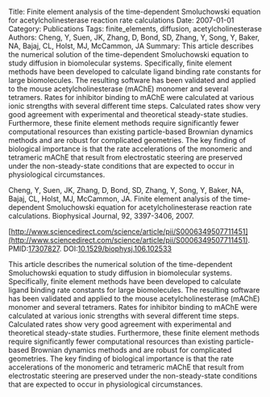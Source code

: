 Title: Finite element analysis of the time-dependent Smoluchowski equation for acetylcholinesterase reaction rate calculations
Date: 2007-01-01
Category: Publications
Tags: finite_elements, diffusion, acetylcholinesterase
Authors: Cheng, Y, Suen, JK, Zhang, D, Bond, SD, Zhang, Y, Song, Y, Baker, NA, Bajaj, CL, Holst, MJ, McCammon, JA
Summary: This article describes the numerical solution of the time-dependent Smoluchowski equation to study diffusion in biomolecular systems. Specifically, finite element methods have been developed to calculate ligand binding rate constants for large biomolecules. The resulting software has been validated and applied to the mouse acetylcholinesterase (mAChE) monomer and several tetramers. Rates for inhibitor binding to mAChE were calculated at various ionic strengths with several different time steps. Calculated rates show very good agreement with experimental and theoretical steady-state studies. Furthermore, these finite element methods require significantly fewer computational resources than existing particle-based Brownian dynamics methods and are robust for complicated geometries. The key finding of biological importance is that the rate accelerations of the monomeric and tetrameric mAChE that result from electrostatic steering are preserved under the non-steady-state conditions that are expected to occur in physiological circumstances.

Cheng, Y, Suen, JK, Zhang, D, Bond, SD, Zhang, Y, Song, Y, Baker, NA, Bajaj, CL, Holst, MJ, McCammon, JA. Finite element analysis of the time-dependent Smoluchowski equation for acetylcholinesterase reaction rate calculations. Biophysical Journal, 92, 3397-3406, 2007. 

[http://www.sciencedirect.com/science/article/pii/S0006349507711451](http://www.sciencedirect.com/science/article/pii/S0006349507711451). PMID:[17307827](http://www.ncbi.nlm.nih.gov/pubmed/17307827). DOI:[10.1529/biophysj.106.102533](http://dx.doi.org/10.1529/biophysj.106.102533)

This article describes the numerical solution of the time-dependent Smoluchowski equation to study diffusion in biomolecular systems. Specifically, finite element methods have been developed to calculate ligand binding rate constants for large biomolecules. The resulting software has been validated and applied to the mouse acetylcholinesterase (mAChE) monomer and several tetramers. Rates for inhibitor binding to mAChE were calculated at various ionic strengths with several different time steps. Calculated rates show very good agreement with experimental and theoretical steady-state studies. Furthermore, these finite element methods require significantly fewer computational resources than existing particle-based Brownian dynamics methods and are robust for complicated geometries. The key finding of biological importance is that the rate accelerations of the monomeric and tetrameric mAChE that result from electrostatic steering are preserved under the non-steady-state conditions that are expected to occur in physiological circumstances.
